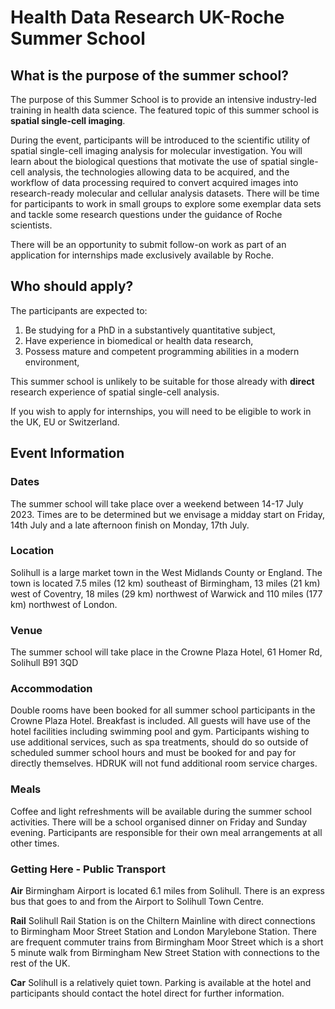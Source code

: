 # Health Data Research UK-Roche Summer School 

## What is the purpose of the summer school?

The purpose of this Summer School is to provide an intensive industry-led training in health data science. The featured topic of this summer school is **spatial single-cell imaging**. 

During the event, participants will be introduced to the scientific utility of spatial single-cell imaging analysis for molecular investigation. You will learn about the biological questions that motivate the use of spatial single-cell analysis, the technologies allowing data to be acquired, and the workflow of data processing required to convert acquired images into research-ready molecular and cellular analysis datasets. There will be time for participants to work in small groups to explore some exemplar data sets and tackle some research questions under the guidance of Roche scientists.

There will be an opportunity to submit follow-on work as part of an application for internships made exclusively available by Roche.

## Who should apply?

The participants are expected to:

1. Be studying for a PhD in a substantively quantitative subject,
2. Have experience in biomedical or health data research,
3. Possess mature and competent programming abilities in a modern environment,

This summer school is unlikely to be suitable for those already with **direct** research experience of spatial single-cell analysis. 

If you wish to apply for internships, you will need to be eligible to work in the UK, EU or Switzerland.

## Event Information

### Dates

The summer school will take place over a weekend between 14-17 July 2023. Times are to be determined but we envisage a midday start on Friday, 14th July and a late afternoon finish on Monday, 17th July.

### Location

Solihull is a large market town in the West Midlands County or England. The town is located 7.5 miles (12 km) southeast of Birmingham, 13 miles (21 km) west of Coventry, 18 miles (29 km) northwest of Warwick and 110 miles (177 km) northwest of London.

### Venue

The summer school will take place in the Crowne Plaza Hotel, 61 Homer Rd, Solihull B91 3QD

### Accommodation

Double rooms have been booked for all summer school participants in the Crowne Plaza Hotel. Breakfast is included. All guests will have use of the hotel facilities including swimming pool and gym. Participants wishing to use additional services, such as spa treatments, should do so outside of scheduled summer school hours and must be booked for and pay for directly themselves. HDRUK will not fund additional room service charges.

### Meals

Coffee and light refreshments will be available during the summer school activities. There will be a school organised dinner on Friday and Sunday evening. Participants are responsible for their own meal arrangements at all other times.

### Getting Here - Public Transport 

**Air** Birmingham Airport is located 6.1 miles from Solihull. There is an express bus that goes to and from the Airport to Solihull Town Centre.

**Rail** Solihull Rail Station is on the Chiltern Mainline with direct connections to Birmingham Moor Street Station and London Marylebone Station. There are frequent commuter trains from Birmingham Moor Street which is a short 5 minute walk from Birmingham New Street Station with connections to the rest of the UK.

**Car** Solihull is a relatively quiet town. Parking is available at the hotel and participants should contact the hotel direct for further information.









